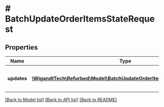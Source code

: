 # # BatchUpdateOrderItemsStateRequest

## Properties

Name | Type | Description | Notes
------------ | ------------- | ------------- | -------------
**updates** | [**\WigandtTech\Refurbed\Model\BatchUpdateOrderItemsStateRequestUpdate[]**](BatchUpdateOrderItemsStateRequestUpdate.md) | Order items to update. Between 1 and 50. |

[[Back to Model list]](../../README.md#models) [[Back to API list]](../../README.md#endpoints) [[Back to README]](../../README.md)
